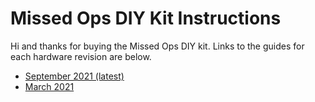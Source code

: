 # Missed Ops DIY Kit Instructions

Hi and thanks for buying the Missed Ops DIY kit. Links to the guides for each hardware revision are below.

- [September 2021 (latest)](./guides/README-sept-2021.md)
- [March 2021](./guides/README-mar-2021.md)